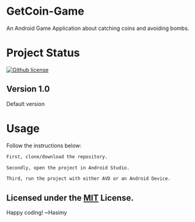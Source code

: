 # GetCoin-Game
An Android Game Application about catching coins and avoiding bombs.

# Project Status

[![Github license](https://img.shields.io/badge/License-MIT-yellow.svg)](https://raw.githubusercontent.com/hasimy-as/GetCoin-Game/master/LICENSE)

## Version 1.0

Default version

# Usage

Follow the instructions below:

```sh
First, clone/download the repository.

Secondly, open the project in Android Studio.

Third, run the project with either AVD or an Android Device.

```

## Licensed under the [MIT](https://raw.githubusercontent.com/hasimy-as/GetCoin-Game/master/LICENSE) License.

Happy coding!
~Hasimy
